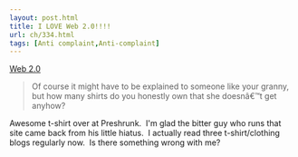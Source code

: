 ```yaml
---
layout: post.html
title: I LOVE Web 2.0!!!!
url: ch/334.html
tags: [Anti complaint,Anti-complaint]
---
```

[Web 2.0](http://preshrunk.info/2007/01/web-20.php)

> Of course it might have to be explained to someone like your granny, but how many shirts do you honestly own that she doesnâ€™t get anyhow?

Awesome t-shirt over at Preshrunk.  I'm glad the bitter guy who runs that site came back from his little hiatus.  I actually read three t-shirt/clothing blogs regularly now.  Is there something wrong with me?
